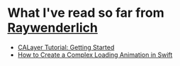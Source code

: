 # What I've read so far from [Raywenderlich](https://www.raywenderlich.com)

* [CALayer Tutorial: Getting Started](https://www.raywenderlich.com/90488/calayer-in-ios-with-swift-10-examples)
* [How to Create a Complex Loading Animation in Swift](https://www.raywenderlich.com/102590/how-to-create-a-complex-loading-animation-in-swift)